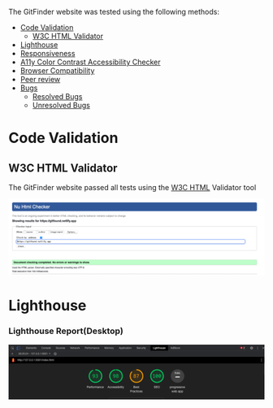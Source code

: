 The GitFinder website was tested using the following methods:

- [Code Validation]()
  - [W3C HTML Validator]()
- [Lighthouse]()
- [Responsiveness]()
- [A11y Color Contrast Accessibility Checker]()
- [Browser Compatibility]()
- [Peer review]()
- [Bugs]()
  - [Resolved Bugs]()
  - [Unresolved Bugs]()
 
# Code Validation

## W3C HTML Validator
The GitFinder website passed all tests using the [W3C HTML](https://validator.w3.org) Validator tool

![HTML Checker.](/assets/readme/htmlchecker.jpg)

# Lighthouse
### Lighthouse Report(Desktop)
![Lighthouse Report for Desktop.](/assets/readme/desktopspeed.jpg)
